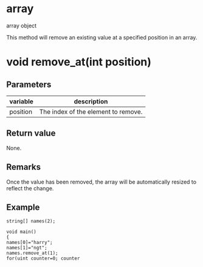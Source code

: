 # array

array object

  


This method will remove an existing value at a specified position in an array.  


# void remove_at(int position)

## Parameters

variable| description  
---|---  
position | The index of the element to remove.  
  
## Return value

None.

## Remarks

Once the value has been removed, the array will be automatically resized to reflect the change.

## Example
    
    
    string[] names(2);
    
    void main()
    {
    names[0]="harry";
    names[1]="ngt";
    names.remove_at(1);
    for(uint counter=0; counter
    
    
    
    
    
